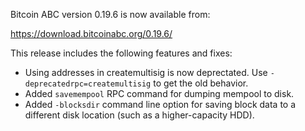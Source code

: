 Bitcoin ABC version 0.19.6 is now available from:

  <https://download.bitcoinabc.org/0.19.6/>

This release includes the following features and fixes:
 - Using addresses in createmultisig is now deprectated. Use `-deprecatedrpc=createmultisig` to get the old behavior.
 - Added `savemempool` RPC command for dumping mempool to disk.
 - Added `-blocksdir` command line option for saving block data to a different disk location (such as a higher-capacity HDD).
